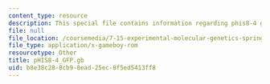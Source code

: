 ```yaml
---
content_type: resource
description: This special file contains information regarding phis8-4 gfp.
file: null
file_location: /coursemedia/7-15-experimental-molecular-genetics-spring-2015/b8e38c288cb98ead25ec8f5ed5413ff8_pHIS8-4_GFP.gb
file_type: application/x-gameboy-rom
resourcetype: Other
title: pHIS8-4_GFP.gb
uid: b8e38c28-8cb9-8ead-25ec-8f5ed5413ff8
---
```

